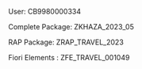 User: CB9980000334

Complete Package: ZKHAZA_2023_05

RAP Package: ZRAP_TRAVEL_2023

Fiori Elements : ZFE_TRAVEL_001049
